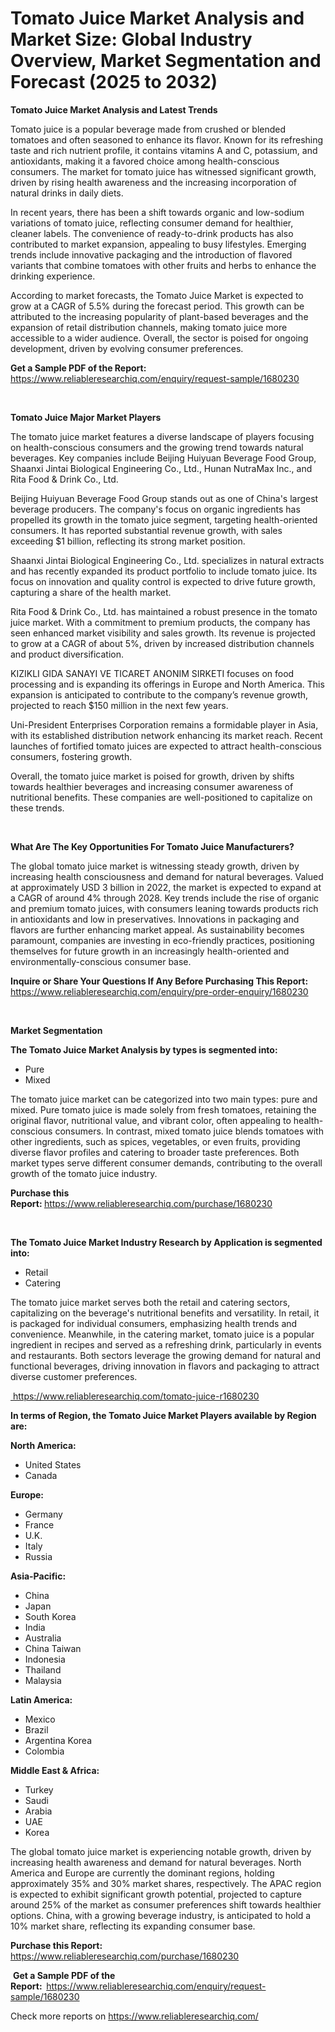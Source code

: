 <p><h1>Tomato Juice Market Analysis and Market Size: Global Industry Overview, Market Segmentation and Forecast (2025 to 2032)</h1></p><p><strong>Tomato Juice Market Analysis and Latest Trends</strong></p>
<p><p>Tomato juice is a popular beverage made from crushed or blended tomatoes and often seasoned to enhance its flavor. Known for its refreshing taste and rich nutrient profile, it contains vitamins A and C, potassium, and antioxidants, making it a favored choice among health-conscious consumers. The market for tomato juice has witnessed significant growth, driven by rising health awareness and the increasing incorporation of natural drinks in daily diets.</p><p>In recent years, there has been a shift towards organic and low-sodium variations of tomato juice, reflecting consumer demand for healthier, cleaner labels. The convenience of ready-to-drink products has also contributed to market expansion, appealing to busy lifestyles. Emerging trends include innovative packaging and the introduction of flavored variants that combine tomatoes with other fruits and herbs to enhance the drinking experience.</p><p>According to market forecasts, the Tomato Juice Market is expected to grow at a CAGR of 5.5% during the forecast period. This growth can be attributed to the increasing popularity of plant-based beverages and the expansion of retail distribution channels, making tomato juice more accessible to a wider audience. Overall, the sector is poised for ongoing development, driven by evolving consumer preferences.</p></p>
<p><strong>Get a Sample PDF of the Report:&nbsp;</strong> <a href="https://www.reliableresearchiq.com/enquiry/request-sample/1680230?utm_campaign=3032&utm_medium=2&utm_source=Github&utm_content=ia&utm_term=25032025&utm_id=tomato-juice">https://www.reliableresearchiq.com/enquiry/request-sample/1680230</a></p>
<p>&nbsp;</p>
<p><strong>Tomato Juice Major Market Players</strong></p>
<p><p>The tomato juice market features a diverse landscape of players focusing on health-conscious consumers and the growing trend towards natural beverages. Key companies include Beijing Huiyuan Beverage Food Group, Shaanxi Jintai Biological Engineering Co., Ltd., Hunan NutraMax Inc., and Rita Food & Drink Co., Ltd.</p><p>Beijing Huiyuan Beverage Food Group stands out as one of China's largest beverage producers. The company's focus on organic ingredients has propelled its growth in the tomato juice segment, targeting health-oriented consumers. It has reported substantial revenue growth, with sales exceeding $1 billion, reflecting its strong market position.</p><p>Shaanxi Jintai Biological Engineering Co., Ltd. specializes in natural extracts and has recently expanded its product portfolio to include tomato juice. Its focus on innovation and quality control is expected to drive future growth, capturing a share of the health market.</p><p>Rita Food & Drink Co., Ltd. has maintained a robust presence in the tomato juice market. With a commitment to premium products, the company has seen enhanced market visibility and sales growth. Its revenue is projected to grow at a CAGR of about 5%, driven by increased distribution channels and product diversification.</p><p>KIZIKLI GIDA SANAYI VE TICARET ANONIM SIRKETI focuses on food processing and is expanding its offerings in Europe and North America. This expansion is anticipated to contribute to the company’s revenue growth, projected to reach $150 million in the next few years.</p><p>Uni-President Enterprises Corporation remains a formidable player in Asia, with its established distribution network enhancing its market reach. Recent launches of fortified tomato juices are expected to attract health-conscious consumers, fostering growth.</p><p>Overall, the tomato juice market is poised for growth, driven by shifts towards healthier beverages and increasing consumer awareness of nutritional benefits. These companies are well-positioned to capitalize on these trends.</p></p>
<p>&nbsp;</p>
<p><strong>What Are The Key Opportunities For Tomato Juice Manufacturers?</strong></p>
<p><p>The global tomato juice market is witnessing steady growth, driven by increasing health consciousness and demand for natural beverages. Valued at approximately USD 3 billion in 2022, the market is expected to expand at a CAGR of around 4% through 2028. Key trends include the rise of organic and premium tomato juices, with consumers leaning towards products rich in antioxidants and low in preservatives. Innovations in packaging and flavors are further enhancing market appeal. As sustainability becomes paramount, companies are investing in eco-friendly practices, positioning themselves for future growth in an increasingly health-oriented and environmentally-conscious consumer base.</p></p>
<p><strong>Inquire or Share Your Questions If Any Before Purchasing This Report:</strong> <a href="https://www.reliableresearchiq.com/enquiry/pre-order-enquiry/1680230?utm_campaign=3032&utm_medium=2&utm_source=Github&utm_content=ia&utm_term=25032025&utm_id=tomato-juice">https://www.reliableresearchiq.com/enquiry/pre-order-enquiry/1680230</a></p>
<p>&nbsp;</p>
<p><strong>Market Segmentation</strong></p>
<p><strong>The Tomato Juice Market Analysis by types is segmented into:</strong></p>
<p><ul><li>Pure</li><li>Mixed</li></ul></p>
<p><p>The tomato juice market can be categorized into two main types: pure and mixed. Pure tomato juice is made solely from fresh tomatoes, retaining the original flavor, nutritional value, and vibrant color, often appealing to health-conscious consumers. In contrast, mixed tomato juice blends tomatoes with other ingredients, such as spices, vegetables, or even fruits, providing diverse flavor profiles and catering to broader taste preferences. Both market types serve different consumer demands, contributing to the overall growth of the tomato juice industry.</p></p>
<p><strong>Purchase this Report:&nbsp;</strong><a href="https://www.reliableresearchiq.com/purchase/1680230?utm_campaign=3032&utm_medium=2&utm_source=Github&utm_content=ia&utm_term=25032025&utm_id=tomato-juice">https://www.reliableresearchiq.com/purchase/1680230</a></p>
<p>&nbsp;</p>
<p><strong>The Tomato Juice Market Industry Research by Application is segmented into:</strong></p>
<p><ul><li>Retail</li><li>Catering</li></ul></p>
<p><p>The tomato juice market serves both the retail and catering sectors, capitalizing on the beverage's nutritional benefits and versatility. In retail, it is packaged for individual consumers, emphasizing health trends and convenience. Meanwhile, in the catering market, tomato juice is a popular ingredient in recipes and served as a refreshing drink, particularly in events and restaurants. Both sectors leverage the growing demand for natural and functional beverages, driving innovation in flavors and packaging to attract diverse customer preferences.</p></p>
<p><a href="https://www.reliableresearchiq.com/tomato-juice-r1680230?utm_campaign=3032&utm_medium=2&utm_source=Github&utm_content=ia&utm_term=25032025&utm_id=tomato-juice">&nbsp;https://www.reliableresearchiq.com/tomato-juice-r1680230</a></p>
<p><strong>In terms of Region, the Tomato Juice Market Players available by Region are:</strong></p>
<p>
    <p> <strong> North America: </strong>
        <ul>
            <li>United States</li>
            <li>Canada</li>
        </ul>
        </p> 
    <p> <strong> Europe: </strong>
        <ul>
            <li>Germany</li>
            <li>France</li>
            <li>U.K.</li>
            <li>Italy</li>
            <li>Russia</li>
        </ul>
        </p> 
    <p> <strong> Asia-Pacific: </strong>
        <ul>
            <li>China</li>
            <li>Japan</li>
            <li>South Korea</li>
            <li>India</li>
            <li>Australia</li>
            <li>China Taiwan</li>
            <li>Indonesia</li>
            <li>Thailand</li>
            <li>Malaysia</li>
        </ul>
        </p> 
    <p> <strong> Latin America: </strong>
        <ul>
            <li>Mexico</li>
            <li>Brazil</li>
            <li>Argentina Korea</li>
            <li>Colombia</li>
        </ul>
        </p> 
    <p> <strong> Middle East & Africa: </strong>
        <ul>
            <li>Turkey</li>
            <li>Saudi</li>
            <li>Arabia</li>
            <li>UAE</li>
            <li>Korea</li>
        </ul>
    </p>
    </p>
<p><p>The global tomato juice market is experiencing notable growth, driven by increasing health awareness and demand for natural beverages. North America and Europe are currently the dominant regions, holding approximately 35% and 30% market shares, respectively. The APAC region is expected to exhibit significant growth potential, projected to capture around 25% of the market as consumer preferences shift towards healthier options. China, with a growing beverage industry, is anticipated to hold a 10% market share, reflecting its expanding consumer base.</p></p>
<p><strong>Purchase this Report: </strong><a href="https://www.reliableresearchiq.com/purchase/1680230?utm_campaign=3032&utm_medium=2&utm_source=Github&utm_content=ia&utm_term=25032025&utm_id=tomato-juice">https://www.reliableresearchiq.com/purchase/1680230</a></p>
<p>&nbsp;<strong>Get a Sample PDF of the Report:&nbsp;&nbsp;</strong><a href="https://www.reliableresearchiq.com/enquiry/request-sample/1680230?utm_campaign=3032&utm_medium=2&utm_source=Github&utm_content=ia&utm_term=25032025&utm_id=tomato-juice">https://www.reliableresearchiq.com/enquiry/request-sample/1680230</a></p>
<p><strong></strong></p>
<p>Check more reports on <a href="https://www.reliableresearchiq.com/?utm_campaign=3032&utm_medium=2&utm_source=Github&utm_content=ia&utm_term=25032025&utm_id=tomato-juice">https://www.reliableresearchiq.com/</a></p>